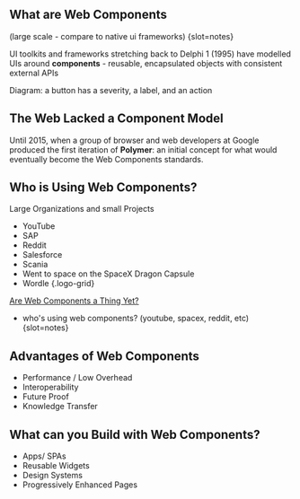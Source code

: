 ## What are Web Components
(large scale - compare to native ui frameworks) {slot=notes}

UI toolkits and frameworks stretching back to Delphi 1 (1995) have modelled UIs 
around **components** - reusable, encapsulated objects with consistent external 
APIs

Diagram: a button has a severity, a label, and an action

## The Web Lacked a Component Model
Until 2015, when a group of browser and web developers at Google produced the 
first iteration of **Polymer**: an initial concept for what would eventually 
become the Web Components standards.

## Who is Using Web Components?
Large Organizations and small Projects
- YouTube
- SAP
- Reddit
- Salesforce
- Scania
- Went to space on the SpaceX Dragon Capsule
- Wordle
{.logo-grid}

[Are Web Components a Thing Yet?](https://arewebcomponentsathingyet.com)
- who's using web components? (youtube, spacex, reddit, etc)
{slot=notes}

## Advantages of Web Components
- Performance / Low Overhead
- Interoperability
- Future Proof
- Knowledge Transfer

## What can you Build with Web Components?
- Apps/ SPAs
- Reusable Widgets
- Design Systems
- Progressively Enhanced Pages

